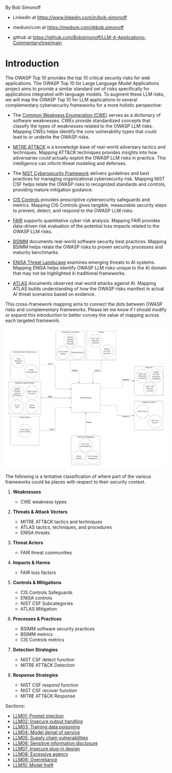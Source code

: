 By Bob Simonoff

- LinkedIn at https://www.linkedin.com/in/bob-simonoff

- medium/com at https://medium.com/@bob.simonoff

- github at https://github.com/Bobsimonoff/LLM-4-Applications-Commentary/tree/main


# Introduction
The OWASP Top 10 provides the top 10 critical security risks for web applications. The OWASP Top 10 for Large Language Model Applications project aims to provide a similar standard set of risks specifically for applications integrated with language models. To augment these LLM risks, we will map the OWASP Top 10 for LLM applications to several complementary cybersecurity frameworks for a more holistic perspective:

- The [Common Weakness Enumeration (CWE)](https://cwe.mitre.org/) serves as a dictionary of software weaknesses. CWEs provide standardized concepts that classify the types of weaknesses related to the OWASP LLM risks. Mapping CWEs helps identify the core vulnerability types that could lead to or underlie the OWASP risks.

- [MITRE ATT&CK](https://attack.mitre.org/) is a knowledge base of real-world adversary tactics and techniques. Mapping ATT&CK techniques provides insights into how adversaries could actually exploit the OWASP LLM risks in practice. This intelligence can inform threat modeling and defenses.

- The [NIST Cybersecurity Framework](https://www.nist.gov/cyberframework) delivers guidelines and best practices for managing organizational cybersecurity risk. Mapping NIST CSF helps relate the OWASP risks to recognized standards and controls, providing mature mitigation guidance.

- [CIS Controls](https://www.cisecurity.org/controls/) provides prescriptive cybersecurity safeguards and metrics. Mapping CIS Controls gives tangible, measurable security steps to prevent, detect, and respond to the OWASP LLM risks.

- [FAIR](https://www.riskmanagementinsight.com/) supports quantitative cyber risk analysis. Mapping FAIR provides data-driven risk evaluation of the potential loss impacts related to the OWASP LLM risks.

- [BSIMM](https://www.bsimm.com/) documents real-world software security best practices. Mapping BSIMM helps relate the OWASP risks to proven security processes and maturity benchmarks.

- [ENISA Threat Landscape](https://www.enisa.europa.eu/) examines emerging threats to AI systems. Mapping ENISA helps identify OWASP LLM risks unique to the AI domain that may not be highlighted in traditional frameworks.

- [ATLAS](https://www.anthropic.com/) documents observed real-world attacks against AI. Mapping ATLAS builds understanding of how the OWASP risks manifest in actual AI threat scenarios based on evidence.

This cross-framework mapping aims to connect the dots between OWASP risks and complementary frameworks. Please let me know if I should modify or expand this introduction to better convey the value of mapping across each targeted framework.

![alt text](./images/Security-Frameworks-Template.png)



The following is a tentative classification of where part of the various frameworks could be places with respect to their security context.  

1. **Weaknesses**
   - CWE weakness types

2. **Threats & Attack Vectors**
   - MITRE ATT&CK tactics and techniques
   - ATLAS tactics, techniques, and procedures
   - ENISA threats

3. **Threat Actors**
   - FAIR threat communities

4. **Impacts & Harms**
   - FAIR loss factors

5. **Controls & Mitigations**
   - CIS Controls Safeguards
   - ENISA controls
   - NIST CSF Subcategories
   - ATLAS Mitigation

6. **Processes & Practices**
   - BSIMM software security practices
   - BSIMM metrics
   - CIS Controls metrics

7. **Detection Strategies**
   - NIST CSF detect function
   - MITRE ATT&CK Detection

8. **Response Strategies**
   - NIST CSF respond function
   - NIST CSF recover function
   - MITRE ATT&CK Response


Sections:

- [LLM01: Prompt injection](./OWASP-Mappings-to-other-frameworks-LLM01-PromptInj.md)
- [LLM02: Insecure output handling](./OWASP-Mappings-to-other-frameworks-LLM02-InsecureOutput.md) 
- [LLM03: Training data poisoning](./OWASP-Mappings-to-other-frameworks-LLM03-TrainingDataPoisoning.md)
- [LLM04: Model denial of service](./OWASP-Mappings-to-other-frameworks-LLM04-ModelDoS.md)
- [LLM05: Supply chain vulnerabilities](./OWASP-Mappings-to-other-frameworks-LLM05-SupplyChain.md)
- [LLM06: Sensitive information disclosure](./OWASP-Mappings-to-other-frameworks-LLM06-SensitiveInfoDisclosure.md)
- [LLM07: Insecure plug-in design](./OWASP-Mappings-to-other-frameworks-LLM07-InsecurePlugin.md)
- [LLM08: Excessive agency](./OWASP-Mappings-to-other-frameworks-LLM08-ExcessiveAgency.md)
- [LLM09: Overreliance](./OWASP-Mappings-to-other-frameworks-LLM09-Overreliance.md)
- [LLM10: Model theft](./OWASP-Mappings-to-other-frameworks-LLM10-ModelTheft.md)
